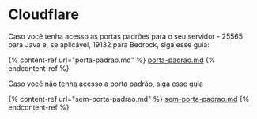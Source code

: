 # Cloudflare

Caso você tenha acesso as portas padrões para o seu servidor - 25565 para Java e, se aplicável, 19132 para Bedrock, siga esse guia:

{% content-ref url="porta-padrao.md" %}
[porta-padrao.md](porta-padrao.md)
{% endcontent-ref %}

Caso você não tenha acesso a porta padrão, siga esse guia

{% content-ref url="sem-porta-padrao.md" %}
[sem-porta-padrao.md](sem-porta-padrao.md)
{% endcontent-ref %}
